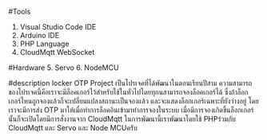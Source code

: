 #Tools
1. Visual Studio Code IDE
2. Arduino IDE
3. PHP Language
4. CloudMqtt WebSocket

#Hardware
5. Servo
6. NodeMCU

#description
locker OTP Project เป็นโปรเจคที่ได้พัฒนาในตอนเรียนปีสาม 
ความสามารถของโปรเจคนี้คือเราจะมีล็อคเกอร์ไว้สำหรับใช้ในทั่วไปโดยทุกนสามารถจองล็อคเกอร์ได้ 
ซึ่งถ้าล็อกเกอร์ไหนถูกจองแล้วก็จะเปลี่ยนแปลงสถานะเป็นจองแล้ว และจะแสดงล็อกเกอร์เฉพาะที่ยังว่างอยู่ 
โดยเราจะมีการส่ง OTP มาให้เมื่อทำการล็อคอินเข้ามาทำการจองในระบบ 
เมื่อมีการจองเกิดขึ้นล็อกเกอร์นั้นก็จะเปิดโดยมีการสั่งงานจาก CloudMqtt ในการพัฒนานี้เราพัฒนาโดยใช้ PHPร่วมกับ CloudMqtt และ Servo และ Node MCUครับ
